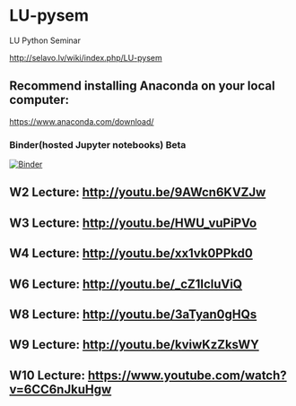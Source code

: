 # LU-pysem
LU Python Seminar 

http://selavo.lv/wiki/index.php/LU-pysem

## Recommend installing Anaconda on your local computer:

https://www.anaconda.com/download/


### Binder(hosted Jupyter notebooks) Beta
[![Binder](https://mybinder.org/badge.svg)](https://mybinder.org/v2/gh/ValRCS/LU-pysem/master)


## W2 Lecture: http://youtu.be/9AWcn6KVZJw

## W3 Lecture: http://youtu.be/HWU_vuPiPVo

## W4 Lecture: http://youtu.be/xx1vk0PPkd0

## W6 Lecture: http://youtu.be/_cZ1IcluViQ

## W8 Lecture: http://youtu.be/3aTyan0gHQs

## W9 Lecture: http://youtu.be/kviwKzZksWY

## W10 Lecture: https://www.youtube.com/watch?v=6CC6nJkuHgw

